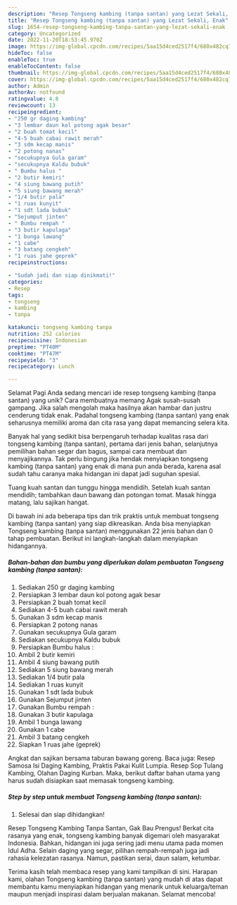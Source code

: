 ```yaml
---
description: "Resep Tongseng kambing (tanpa santan) yang Lezat Sekali, Enak"
title: "Resep Tongseng kambing (tanpa santan) yang Lezat Sekali, Enak"
slug: 1654-resep-tongseng-kambing-tanpa-santan-yang-lezat-sekali-enak
category: Uncategorized
date: 2022-11-20T18:53:45.970Z
image: https://img-global.cpcdn.com/recipes/5aa15d4ced2517f4/680x482cq70/tongseng-kambing-tanpa-santan-foto-resep-utama.jpg
hideToc: false
enableToc: true
enableTocContent: false
thumbnail: https://img-global.cpcdn.com/recipes/5aa15d4ced2517f4/680x482cq70/tongseng-kambing-tanpa-santan-foto-resep-utama.jpg
cover: https://img-global.cpcdn.com/recipes/5aa15d4ced2517f4/680x482cq70/tongseng-kambing-tanpa-santan-foto-resep-utama.jpg
author: Admin
authorAv: notfound
ratingvalue: 4.8
reviewcount: 13
recipeingredient:
- "250 gr daging kambing"
- "3 lembar daun kol potong agak besar"
- "2 buah tomat kecil"
- "4-5 buah cabai rawit merah"
- "3 sdm kecap manis"
- "2 potong nanas"
- "secukupnya Gula garam"
- "secukupnya Kaldu bubuk"
- " Bumbu halus "
- "2 butir kemiri"
- "4 siung bawang putih"
- "5 siung bawang merah"
- "1/4 butir pala"
- "1 ruas kunyit"
- "1 sdt lada bubuk"
- "Sejumput jinten"
- " Bumbu rempah "
- "3 butir kapulaga"
- "1 bunga lawang"
- "1 cabe"
- "3 batang cengkeh"
- "1 ruas jahe geprek"
recipeinstructions:

- "Sudah jadi dan siap dinikmati!"
categories:
- Resep
tags:
- tongseng
- kambing
- tanpa

katakunci: tongseng kambing tanpa 
nutrition: 252 calories
recipecuisine: Indonesian
preptime: "PT40M"
cooktime: "PT47M"
recipeyield: "3"
recipecategory: Lunch

---
```



Selamat Pagi Anda sedang mencari ide resep tongseng kambing (tanpa santan) yang unik? Cara membuatnya memang Agak susah-susah gampang. Jika salah mengolah maka hasilnya akan hambar dan justru cenderung tidak enak. Padahal tongseng kambing (tanpa santan) yang enak seharusnya memiliki aroma dan cita rasa yang dapat memancing selera kita.


Banyak hal yang sedikit bisa berpengaruh terhadap kualitas rasa dari tongseng kambing (tanpa santan), pertama dari jenis bahan, selanjutnya pemilihan bahan segar dan bagus, sampai cara membuat dan menyajikannya. Tak perlu bingung jika hendak menyiapkan tongseng kambing (tanpa santan) yang enak di mana pun anda berada, karena asal sudah tahu caranya maka hidangan ini dapat jadi suguhan spesial.

Tuang kuah santan dan tunggu hingga mendidih. Setelah kuah santan mendidih; tambahkan daun bawang dan potongan tomat. Masak hingga matang, lalu sajikan hangat.


Di bawah ini ada beberapa tips dan trik praktis untuk membuat tongseng kambing (tanpa santan) yang siap dikreasikan. Anda bisa menyiapkan Tongseng kambing (tanpa santan) menggunakan 22 jenis bahan dan 0 tahap pembuatan. Berikut ini langkah-langkah dalam menyiapkan hidangannya.

<!--inarticleads1-->

##### Bahan-bahan dan bumbu yang diperlukan dalam pembuatan Tongseng kambing (tanpa santan):

1. Sediakan 250 gr daging kambing
1. Persiapkan 3 lembar daun kol potong agak besar
1. Persiapkan 2 buah tomat kecil
1. Sediakan 4-5 buah cabai rawit merah
1. Gunakan 3 sdm kecap manis
1. Persiapkan 2 potong nanas
1. Gunakan secukupnya Gula garam
1. Sediakan secukupnya Kaldu bubuk
1. Persiapkan  Bumbu halus :
1. Ambil 2 butir kemiri
1. Ambil 4 siung bawang putih
1. Sediakan 5 siung bawang merah
1. Sediakan 1/4 butir pala
1. Sediakan 1 ruas kunyit
1. Gunakan 1 sdt lada bubuk
1. Gunakan Sejumput jinten
1. Gunakan  Bumbu rempah :
1. Gunakan 3 butir kapulaga
1. Ambil 1 bunga lawang
1. Gunakan 1 cabe
1. Ambil 3 batang cengkeh
1. Siapkan 1 ruas jahe (geprek)


Angkat dan sajikan bersama taburan bawang goreng. Baca juga: Resep Samosa Isi Daging Kambing, Praktis Pakai Kulit Lumpia. Resep Sop Tulang Kambing, Olahan Daging Kurban. Maka, berikut daftar bahan utama yang harus sudah disiapkan saat memasak tongseng kambing. 

<!--inarticleads2-->

##### Step by step untuk membuat Tongseng kambing (tanpa santan):


1. Selesai dan siap dihidangkan!

Resep Tongseng Kambing Tanpa Santan, Gak Bau Prengus! Berkat cita rasanya yang enak, tongseng kambing banyak digemari oleh masyarakat Indonesia. Bahkan, hidangan ini juga sering jadi menu utama pada momen Idul Adha. Selain daging yang segar, pilihan rempah-rempah juga jadi rahasia kelezatan rasanya. Namun, pastikan serai, daun salam, ketumbar. 

Terima kasih telah membaca resep yang kami tampilkan di sini. Harapan kami, olahan Tongseng kambing (tanpa santan) yang mudah di atas dapat membantu kamu menyiapkan hidangan yang menarik untuk keluarga/teman maupun menjadi inspirasi dalam berjualan makanan. Selamat mencoba!
